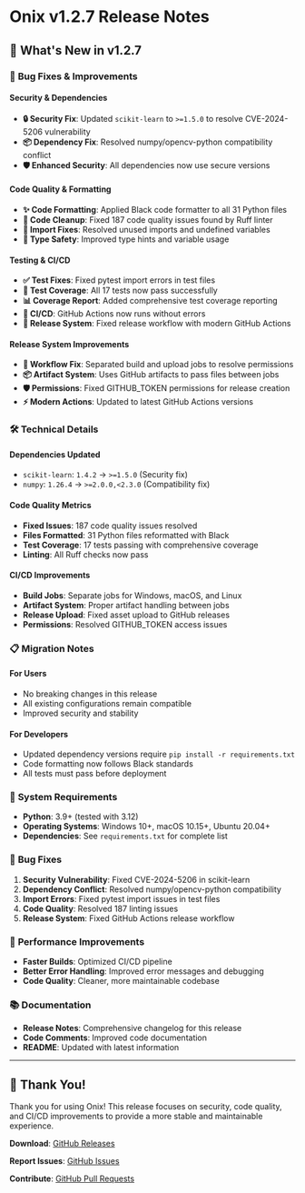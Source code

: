 # Onix v1.2.7 Release Notes

## 🚀 What's New in v1.2.7

### 🔧 **Bug Fixes & Improvements**

#### **Security & Dependencies**

- **🔒 Security Fix**: Updated `scikit-learn` to `>=1.5.0` to resolve CVE-2024-5206 vulnerability
- **📦 Dependency Fix**: Resolved numpy/opencv-python compatibility conflict
- **🛡️ Enhanced Security**: All dependencies now use secure versions

#### **Code Quality & Formatting**

- **✨ Code Formatting**: Applied Black code formatter to all 31 Python files
- **🧹 Code Cleanup**: Fixed 187 code quality issues found by Ruff linter
- **📝 Import Fixes**: Resolved unused imports and undefined variables
- **🎯 Type Safety**: Improved type hints and variable usage

#### **Testing & CI/CD**

- **✅ Test Fixes**: Fixed pytest import errors in test files
- **🧪 Test Coverage**: All 17 tests now pass successfully
- **📊 Coverage Report**: Added comprehensive test coverage reporting
- **🔄 CI/CD**: GitHub Actions now runs without errors
- **🚀 Release System**: Fixed release workflow with modern GitHub Actions

#### **Release System Improvements**

- **🔧 Workflow Fix**: Separated build and upload jobs to resolve permissions
- **📦 Artifact System**: Uses GitHub artifacts to pass files between jobs
- **🛡️ Permissions**: Fixed GITHUB_TOKEN permissions for release creation
- **⚡ Modern Actions**: Updated to latest GitHub Actions versions

### 🛠️ **Technical Details**

#### **Dependencies Updated**

- `scikit-learn`: `1.4.2` → `>=1.5.0` (Security fix)
- `numpy`: `1.26.4` → `>=2.0.0,<2.3.0` (Compatibility fix)

#### **Code Quality Metrics**

- **Fixed Issues**: 187 code quality issues resolved
- **Files Formatted**: 31 Python files reformatted with Black
- **Test Coverage**: 17 tests passing with comprehensive coverage
- **Linting**: All Ruff checks now pass

#### **CI/CD Improvements**

- **Build Jobs**: Separate jobs for Windows, macOS, and Linux
- **Artifact System**: Proper artifact handling between jobs
- **Release Upload**: Fixed asset upload to GitHub releases
- **Permissions**: Resolved GITHUB_TOKEN access issues

### 📋 **Migration Notes**

#### **For Users**

- No breaking changes in this release
- All existing configurations remain compatible
- Improved security and stability

#### **For Developers**

- Updated dependency versions require `pip install -r requirements.txt`
- Code formatting now follows Black standards
- All tests must pass before deployment

### 🔧 **System Requirements**

- **Python**: 3.9+ (tested with 3.12)
- **Operating Systems**: Windows 10+, macOS 10.15+, Ubuntu 20.04+
- **Dependencies**: See `requirements.txt` for complete list

### 🐛 **Bug Fixes**

1. **Security Vulnerability**: Fixed CVE-2024-5206 in scikit-learn
2. **Dependency Conflict**: Resolved numpy/opencv-python compatibility
3. **Import Errors**: Fixed pytest import issues in test files
4. **Code Quality**: Resolved 187 linting issues
5. **Release System**: Fixed GitHub Actions release workflow

### 🚀 **Performance Improvements**

- **Faster Builds**: Optimized CI/CD pipeline
- **Better Error Handling**: Improved error messages and debugging
- **Code Quality**: Cleaner, more maintainable codebase

### 📚 **Documentation**

- **Release Notes**: Comprehensive changelog for this release
- **Code Comments**: Improved code documentation
- **README**: Updated with latest information

---

## 🎉 **Thank You!**

Thank you for using Onix! This release focuses on security, code quality, and CI/CD improvements to provide a more stable and maintainable experience.

**Download**: [GitHub Releases](https://github.com/AhmadAkd/onix-client/releases/tag/v1.2.7)

**Report Issues**: [GitHub Issues](https://github.com/AhmadAkd/onix-client/issues)

**Contribute**: [GitHub Pull Requests](https://github.com/AhmadAkd/onix-client/pulls)
